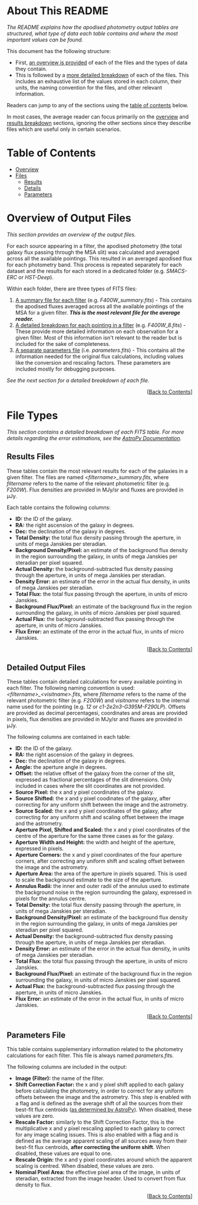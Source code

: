 <!--About-->
# About This README <a id="top"></a>

*The README explains how the apodised photometry output tables are structured, what type of data each table contains and where the most important values can be found.*

This document has the following structure:

- First, [an overview is provided](#overview) of each of the files and the types of data they contain.
- This is followed by a [more detailed breakdown](#files) of each of the files. This includes an exhaustive list of the values stored in each column, their units, the naming convention for the files, and other relevant information.

Readers can jump to any of the sections using the [table of contents](#contents) below.

In most cases, the average reader can focus primarily on the [overview](#overview) and [results breakdown](#results) sections, ignoring the other sections since they describe files which are useful only in certain scenarios.

<!--Table of Contents-->
# Table of Contents <a id="contents"></a>

- [Overview](#overview)
- [Files](#files)
	- [Results](#results)
	- [Details](#details)
	- [Parameters](#params)

<!--Overview of the Files-->
# Overview of Output Files <a id="overview"></a>

*This section provides an overview of the output files.*

For each source appearing in a filter, the apodised photometry (the total galaxy flux passing through the MSA slit) was calculated and averaged across all the available pointings. This resulted in an averaged apodised flux for each photometry band. This process is repeated separately for each dataset and the results for each stored in a dedicated folder (e.g. *SMACS-ERC* or *HST-Deep*).

Within each folder, there are three types of FITS files:

1. [A summary file for each filter](#results) (e.g. *F400W_summary.fits*) - This contains the apodised fluxes averaged across all the available pointings of the MSA for a given filter. ***This is the most relevant file for the average reader.***
2. [A detailed breakdown for each pointing in a filter](#details) (e.g. *F400W_8.fits*) - These provide more detailed information on each observation for a given filter. Most of this information isn't relevant to the reader but is included for the sake of completeness.
3. [A separate parameters file](#params) (i.e. *parameters.fits*) - This contains all the information needed for the original flux calculations, including values like the conversion and rescaling factors. These parameters are included mostly for debugging purposes.

*See the next section for a detailed breakdown of each file.*

<div align="right">

[[Back to Contents](#contents)]

</div>

<!--Detailed File Breakdowns-->
# File Types <a id="files"></a>

*This section contains a detailed breakdown of each FITS table. For more details regarding the error estimations, see the [AstroPy Documentation][astropy-error-link].*

<!--Results per Filter-->
## Results Files <a id="results"></a>

These tables contain the most relevant results for each of the galaxies in a given filter. The files are named *\<filtername\>_summary.fits*, where *filtername* refers to the name of the relevant photometric filter (e.g. *F200W*). Flux densities are provided in MJy/sr and fluxes are provided in µJy.

Each table contains the following columns:

- **ID:** the ID of the galaxy.
- **RA:** the right ascension of the galaxy in degrees.
- **Dec:** the declination of the galaxy in degrees.
- **Total Density:** the total flux density passing through the aperture, in units of mega Janskies per steradian.
- **Background Density/Pixel:** an estimate of the background flux density in the region surrounding the galaxy, in units of mega Janskies per steradian per pixel squared.
- **Actual Density:** the background-subtracted flux density passing through the aperture, in units of mega Janskies per steradian.
- **Density Error:** an estimate of the error in the actual flux density, in units of mega Janskies per steradian.
- **Total Flux:** the total flux passing through the aperture, in units of micro Janskies.
- **Background Flux/Pixel:** an estimate of the background flux in the region surrounding the galaxy, in units of micro Janskies per pixel squared.
- **Actual Flux:** the background-subtracted flux passing through the aperture, in units of micro Janskies.
- **Flux Error:** an estimate of the error in the actual flux, in units of micro Janskies.

<div align="right">

[[Back to Contents](#contents)]

</div>

<!--Results per Observation-->
## Detailed Output Files <a id="details"></a>

These tables contain detailed calculations for every available pointing in each filter. The following naming convention is used: *\<filtername\>_\<visitname\>.fits*, where *filtername* refers to the name of the relevant photometric filter (e.g. *F200W*) and *visitname* refers to the internal name used for the pointing (e.g. *12* or *c1-2e2n3-G395M-F290LP*). Offsets are provided as decimal percentagesi, coordinates and areas are provided in pixels, flux densities are provided in MJy/sr and fluxes are provided in µJy.

The following columns are contained in each table:

- **ID:** the ID of the galaxy.
- **RA:** the right ascension of the galaxy in degrees.
- **Dec:** the declination of the galaxy in degrees.
- **Angle:** the aperture angle in degrees.
- **Offset:** the relative offset of the galaxy from the corner of the slit, expressed as fractional percentages of the slit dimensions. Only included in cases where the slit coordinates are not provided.
- **Source Pixel:** the x and y pixel coordinates of the galaxy.
- **Source Shifted:** the x and y pixel coodinates of the galaxy, after correcting for any uniform shift between the image and the astrometry.
- **Source Scaled:** the x and y pixel coordinates of the galaxy, after correcting for any uniform shift and scaling offset between the image and the astrometry.
- **Aperture Pixel, Shifted and Scaled:** the x and y pixel coordinates of the centre of the aperture for the same three cases as for the galaxy.
- **Aperture Width and Height:** the width and height of the aperture, expressed in pixels.
- **Aperture Corners:** the x and y pixel coordinates of the four aperture corners, after correcting any uniform shift and scaling offset between the image and the astrometry.
- **Aperture Area:** the area of the aperture in pixels squared. This is used to scale the background estimate to the size of the aperture.
- **Annulus Radii:** the inner and outer radii of the annulus used to estimate the background noise in the region surrounding the galaxy, expressed in pixels for the annulus centre.
- **Total Density:** the total flux density passing through the aperture, in units of mega Janskies per steradian.
- **Background Density/Pixel:** an estimate of the background flux density in the region surrounding the galaxy, in units of mega Janskies per steradian per pixel squared.
- **Actual Density:** the background-subtracted flux density passing through the aperture, in units of mega Janskies per steradian.
- **Density Error:** an estimate of the error in the actual flux density, in units of mega Janskies per steradian.
- **Total Flux:** the total flux passing through the aperture, in units of micro Janskies.
- **Background Flux/Pixel:** an estimate of the background flux in the region surrounding the galaxy, in units of micro Janskies per pixel squared.
- **Actual Flux:** the background-subtracted flux passing through the aperture, in units of micro Janskies.
- **Flux Error:** an estimate of the error in the actual flux, in units of micro Janskies.

<div align="right">

[[Back to Contents](#contents)]

</div>

<!--Calculation Parameters-->
## Parameters File <a id="params"></a>

This table contains supplementary information related to the photometry calculations for each filter. This file is always named *parameters.fits*.

The following columns are included in the output:

- **Image (Filter):** the name of the filter.
- **Shift Correction Factor:** the x and y pixel shift applied to each galaxy before calculating the photometry, in order to correct for any uniform offsets between the image and the astrometry. This step is enabled with a flag and is defined as the average shift of all the sources from their best-fit flux centroids ([as determined by AstroPy][astropy-centroid-link]). When disabled, these values are zero.
- **Rescale Factor:** similarly to the Shift Correction Factor, this is the multiplicative x and y pixel rescaling applied to each galaxy to correct for any image scaling issues. This is also enabled with a flag and is defined as the average apparent scaling of all sources away from their best-fit flux centroids, **after correcting the uniform shift**. When disabled, these values are equal to one.
- **Rescale Origin:** the x and y pixel coordinates around which the apparent scaling is centred. When disabled, these values are zero.
- **Nominal Pixel Area:** the effective pixel area of the image, in units of steradian, extracted from the image header. Used to convert from flux density to flux.

<div align="right">

[[Back to Contents](#contents)]

</div>

<!--HYPERLINKS-->
[astropy-error-link]: <https://photutils.readthedocs.io/en/stable/aperture.html#aperture-photometry-error-estimation> "Astropy Documentation on Aperture Photometry Error Estimation"
[astropy-centroid-link]: <https://photutils.readthedocs.io/en/stable/centroids.html> "AstroPy Documentation on Centroid Calculation"
